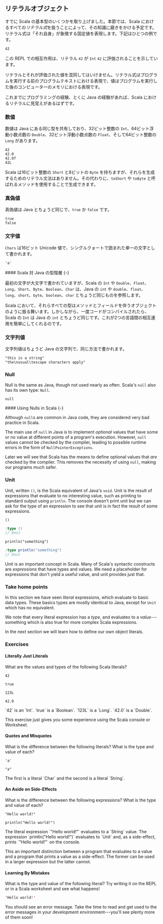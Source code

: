 ## リテラルオブジェクト

すでに Scala の基本型のいくつかを取り上げました。本節では、Scala におけるすべての*リテラル式*を扱うことによって、その知識に磨きをかける予定です。リテラル式は「それ自身」が象徴する固定値を表現します。下記はひとつの例です。

```tut:book
42
```

この REPL での相互作用は、リテラル `42` が `Int` `42` に評価されることを示しています。

リテラルとそれが評価された値を混同してはいけません。リテラル式はプログラムを実行する前のプログラムテキストにおける表現で、値はプログラムを実行した後のコンピューターのメモリにおける表現です。

これまでにプログラミングの経験、とくに Java の経験があれば、Scala におけるリテラルに見覚えがあるはずです。

### 数値

数値は Java にある同じ型を共有しており、32ビット整数の `Int`、64ビット浮動小数点数の `Double`、32ビット浮動小数点数の `Float`、そして64ビット整数の `Long` があります。 

```tut:book
42
42.0
42.0f
42L
```

Scala は16ビット整数の `Short` と8ビットの `Byte` を持ちますが、それらを生成するためのリテラル文法はありません。その代わりに、`toShort` や `toByte` と呼ばれるメソッドを使用することで生成できます。

### 真偽値

真偽値は Java とちょうど同じで、`true` か `false` です。

```tut:book
true
false
```

### 文字値

`Chars` は16ビット Unicode 値で、シングルクォートで囲まれた単一の文字として書かれます。

```tut:book
'a'
```

<div class="callout callout-info">
#### Scala 対 Java の型階層 {-}

最初の文字が大文字で書かれていますが、Scala の `Int` や `Double`、`Float`、`Long`、`Short`、`Byte`、`Boolean`、`Char` は、Java の `int` や `double`、`float`、`long`、`short`、`byte`、`boolean`、`char` とちょうど同じものを参照します。

Scala において、それらすべての型はメソッドとフィールドを伴うオブジェクトのように振る舞います。しかしながら、一度コードがコンパイルされたら、Scala の `Int` は Java の `int` とちょうど同じです。これが2つの言語間の相互運用を簡単にしてくれるのです。
</div>

### 文字列値

文字列値はちょうど Java の文字列で、同じ方法で書かれます。

```tut:book
"this is a string"
"the\nusual\tescape characters apply"
```

### Null

Null is the same as Java, though not used nearly as often. Scala's `null` also has its own type: `Null`.

```tut:book
null
```

<div class="callout callout-info">
#### Using Nulls in Scala {-}

Although `null`s are common in Java code, they are considered very bad practice in Scala.

The main use of `null` in Java is to implement *optional* values that have some or no value at different points of a program's execution. However, `null` values cannot be checked by the compiler, leading to possible runtime errors in the form of `NullPointerExceptions`.

Later we will see that Scala has the means to define optional values that *are* checked by the compiler. This removes the necessity of using `null`, making our programs much safer.
</div>

### Unit

Unit, written `()`, is the Scala equivalent of Java's `void`. Unit is the result of expressions that evaluate to no interesting value, such as printing to standard output using `println`. The console doesn't print unit but we can ask for the type of an expression to see that unit is in fact the result of some expressions.

```tut:book
()
```

```scala
:type ()
// Unit
```

```tut:book
println("something")
```

```scala
:type println("something")
// Unit
```

Unit is an important concept in Scala. Many of Scala's syntactic constructs are *expressions* that have types and values. We need a placeholder for expressions that don't yield a useful value, and unit provides just that.

### Take home points

In this section we have seen *literal* expressions, which evaluate to basic data types. These basics types are mostly identical to Java, except for `Unit` which has no equivalent.

We note that every literal expression has a *type*, and evaluates to a *value*---something which is also true for more complex Scala expressions.

In the next section we will learn how to define our own object literals.

### Exercises

#### Literally Just Literals

What are the values and types of the following Scala literals?

```tut:book:silent
42

true

123L

42.0
```

<div class="solution">
`42` is an `Int`. `true` is a `Boolean`. `123L` is a `Long`. `42.0` is a `Double`.

This exercise just gives you some experience using the Scala console or Worksheet.
</div>

#### Quotes and Misquotes

What is the difference between the following literals? What is the type and value of each?

```tut:book:silent
'a'

"a"
```

<div class="solution">
The first is a literal `Char` and the second is a literal `String`.
</div>

#### An Aside on Side-Effects

What is the difference between the following expressions? What is the type and value of each?

```tut:book:silent
"Hello world!"

println("Hello world!")
```

<div class="solution">
The literal expression `"Hello world!"` evaluates to a `String` value. The expression `println("Hello world!")` evaluates to `Unit` and, as a side-effect, prints `"Hello world!"` on the console.

This an important distinction between a program that evaluates to a value and a program that prints a value as a side-effect. The former can be used in a larger expression but the latter cannot.
</div>

#### Learning By Mistakes

What is the type and value of the following literal? Try writing it on the REPL or in a Scala worksheet and see what happens!

```scala
'Hello world!'
```

<div class="solution">
You should see an error message. Take the time to read and get used to the error messages in your development environment---you'll see plenty more of them soon!
</div>
